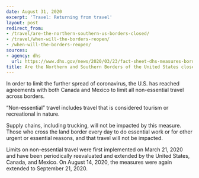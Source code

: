 ```yaml
---
date: August 31, 2020
excerpt: 'Travel: Returning from travel'
layout: post
redirect_from:
- /travel/are-the-northern-southern-us-borders-closed/
- /travel/when-will-the-borders-reopen/
- /when-will-the-borders-reopen/
sources:
- agency: dhs
  url: https://www.dhs.gov/news/2020/03/23/fact-sheet-dhs-measures-border-limit-further-spread-coronavirus
title: Are the Northern and Southern Borders of the United States closed?
---
```


In order to limit the further spread of coronavirus, the U.S. has reached agreements with both Canada and Mexico to limit all non-essential travel across borders.

“Non-essential” travel includes travel that is considered tourism or recreational in nature.

Supply chains, including trucking, will not be impacted by this measure.
Those who cross the land border every day to do essential work or for other urgent or essential reasons, and that travel will not be impacted.

Limits on non-essential travel were first implemented on March 21, 2020 and have been periodically reevaluated and extended by the United States, Canada, and Mexico. On August 14, 2020, the measures were again extended to September 21, 2020.